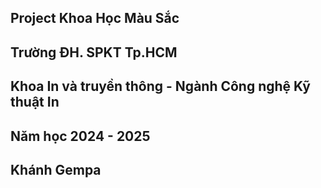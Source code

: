 ## Project Khoa Học Màu Sắc
## Trường ĐH. SPKT Tp.HCM
## Khoa In và truyền thông - Ngành Công nghệ Kỹ thuật In
## Năm học 2024 - 2025
## Khánh Gempa

